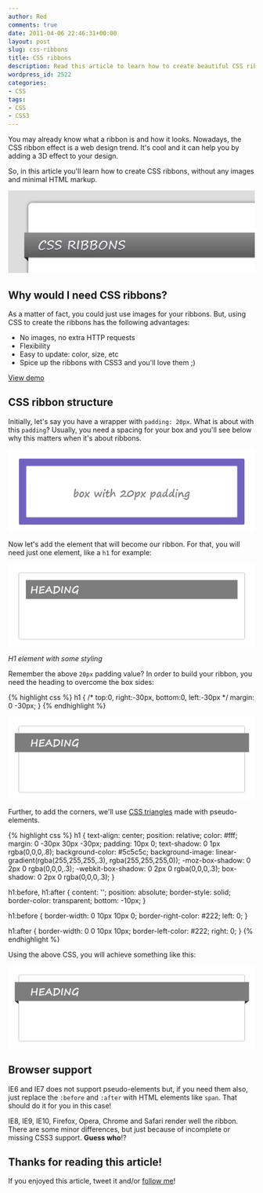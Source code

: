 ```yaml
---
author: Red
comments: true
date: 2011-04-06 22:46:31+00:00
layout: post
slug: css-ribbons
title: CSS ribbons
description: Read this article to learn how to create beautiful CSS ribbons, without any images.
wordpress_id: 2522
categories:
- CSS
tags:
- CSS
- CSS3
---
```


You may already know what a ribbon is and how it looks. Nowadays, the CSS ribbon effect is a web design trend. It's cool and it can help you by adding a 3D effect to your design. 

So, in this article you'll learn how to create CSS ribbons, without any images and minimal HTML markup.

![CSS ribbons](/dist/uploads/2011/04/css-ribbons.png)

<!-- more -->

## Why would I need CSS ribbons?

As a matter of fact, you could just use images for your ribbons. But, using CSS to create the ribbons has the following advantages:
	
  * No images, no extra HTTP requests        
  * Flexibility        
  * Easy to update: color, size, etc        
  * Spice up the ribbons with CSS3 and you'll love them ;)

[View demo](/dist/uploads/2011/04/css-ribbons-demo.html)

## CSS ribbon structure

Initially, let's say you have a wrapper with `padding: 20px`. What is about with this `padding`? Usually, you need a spacing for your box and you'll see below why this matters when it's about ribbons.

![A html wrapper](/dist/uploads/2011/04/wrapper.png)

Now let's add the element that will become our ribbon. For that, you will need just one element, like a `h1` for example:

![CSS ribbon heading](/dist/uploads/2011/04/heading.png)

_H1 element with some styling_

Remember the above `20px` padding value? In order to build your ribbon, you need the heading to overcome the box sides:    

{% highlight css %}
h1 {
    /* top:0, right:-30px, bottom:0, left:-30px */
    margin: 0 -30px; 
}
{% endhighlight %}

![CSS heading expanded](/dist/uploads/2011/04/heading-expanded.png)

Further, to add the corners, we'll use [CSS triangles](/css3-dropdown-menu) made with  pseudo-elements.
    
{% highlight css %}
h1 {
    text-align: center;
    position: relative;
    color: #fff;    
    margin: 0 -30px 30px -30px;
    padding: 10px 0; 
    text-shadow: 0 1px rgba(0,0,0,.8);
    background-color: #5c5c5c;
    background-image:  linear-gradient(rgba(255,255,255,.3), rgba(255,255,255,0));
    -moz-box-shadow: 0 2px 0 rgba(0,0,0,.3);
    -webkit-box-shadow: 0 2px 0 rgba(0,0,0,.3);
    box-shadow: 0 2px 0 rgba(0,0,0,.3);
}

h1:before, 
h1:after {
    content: '';
    position: absolute;
    border-style: solid;
    border-color: transparent;
    bottom: -10px;
}

h1:before {
    border-width: 0 10px 10px 0;
    border-right-color: #222;
    left: 0;
}

h1:after {
    border-width: 0 0 10px 10px;
    border-left-color: #222;
    right: 0;
}
{% endhighlight %}

Using the above CSS, you will achieve something like this:

![CSS ribbon result](/dist/uploads/2011/04/ribbon-result.png)

## Browser support

IE6 and IE7 does not support pseudo-elements but, if you need them also, just replace the `:before` and `:after` with HTML elements like `span`. That should do it for you in this case!

IE8, IE9, IE10, Firefox, Opera, Chrome and Safari render well the ribbon. There are some minor differences, but just because of incomplete or missing CSS3 support. **Guess who**!?

## Thanks for reading this article!

If you enjoyed this article, tweet it and/or [follow me](http://twitter.com/catalinred)!